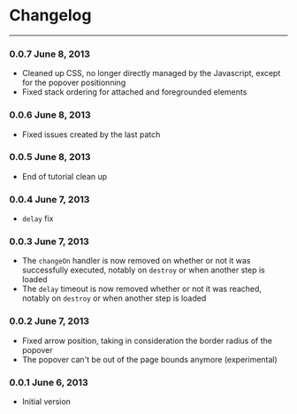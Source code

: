 Changelog
=========

---

### 0.0.7    June 8, 2013

* Cleaned up CSS, no longer directly managed by the Javascript, except for the popover positionning
* Fixed stack ordering for attached and foregrounded elements

### 0.0.6    June 8, 2013

* Fixed issues created by the last patch

### 0.0.5    June 8, 2013

* End of tutorial clean up

### 0.0.4    June 7, 2013

* `delay` fix

### 0.0.3    June 7, 2013

* The `changeOn` handler is now removed on whether or not it was successfully executed, notably on `destroy` or when another step is loaded
* The `delay` timeout is now removed whether or not it was reached, notably on `destroy` or when another step is loaded

### 0.0.2    June 7, 2013

* Fixed arrow position, taking in consideration the border radius of the popover
* The popover can't be out of the page bounds anymore (experimental)

### 0.0.1    June 6, 2013

* Initial version